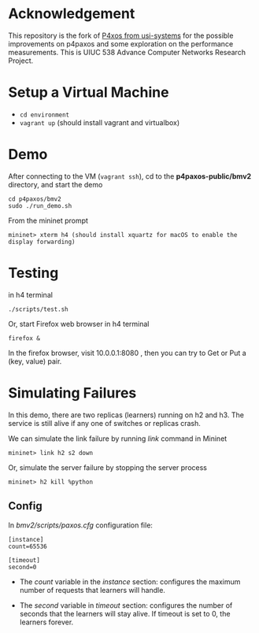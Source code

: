 # Acknowledgement

This repository is the fork of [P4xos from usi-systems](https://github.com/usi-systems/p4xos-public) for the possible improvements on p4paxos and some exploration on the performance measurements. This is UIUC 538 Advance Computer Networks Research Project.

# Setup a Virtual Machine

* `cd environment`
* `vagrant up` (should install vagrant and virtualbox)

# Demo

After connecting to the VM (`vagrant ssh`), cd to the **p4paxos-public/bmv2** directory, and start the demo

```
cd p4paxos/bmv2
sudo ./run_demo.sh
```

From the mininet prompt

```
mininet> xterm h4 (should install xquartz for macOS to enable the display forwarding)
```

# Testing
in h4 terminal
```
./scripts/test.sh
```
Or, start Firefox web browser in h4 terminal
```
firefox &
```

In the firefox browser, visit 10.0.0.1:8080 , then you can try to Get or Put a (key, value) pair.

# Simulating Failures

In this demo, there are two replicas (learners) running on h2 and h3.
The service is still alive if any one of switches or replicas crash.

We can simulate the link failure by running *link* command in Mininet
```
mininet> link h2 s2 down
```

Or, simulate the server failure by stopping the server process
```
mininet> h2 kill %python
```

## Config

In *bmv2/scripts/paxos.cfg* configuration file:

```
[instance]
count=65536

[timeout]
second=0
```

* The *count* variable in the *instance* section: configures the maximum 
number of requests that learners will handle.

* The *second* variable in *timeout* section: configures the number of seconds
that the learners will stay alive. If timeout is set to 0, the learners forever.